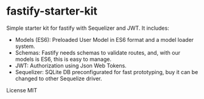 # fastify-starter-kit
Simple starter kit for fastify with Sequelizer and JWT.
It includes:

* Models (ES6): Preloaded User Model in ES6 format and a model loader system.
* Schemas: Fastify needs schemas to validate routes, and, with our models is ES6, this is easy to manage.
* JWT: Authorization using Json Web Tokens.
* Sequelizer: SQLite DB preconfigurated for fast prototyping, buy it can be changed to other Sequelize driver.

License MIT
